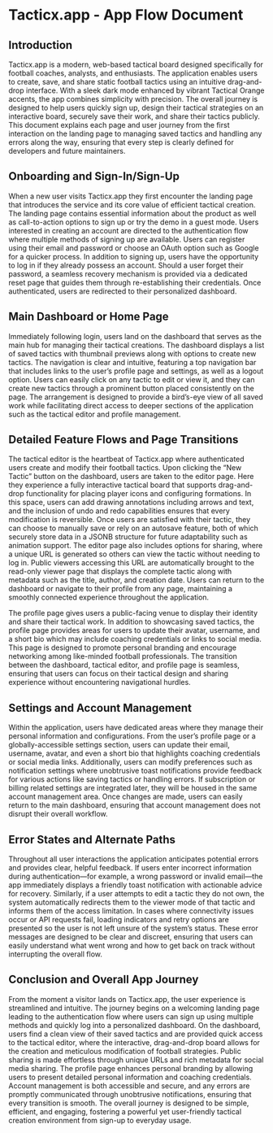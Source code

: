 # Tacticx.app - App Flow Document

## Introduction

Tacticx.app is a modern, web-based tactical board designed specifically for football coaches, analysts, and enthusiasts. The application enables users to create, save, and share static football tactics using an intuitive drag-and-drop interface. With a sleek dark mode enhanced by vibrant Tactical Orange accents, the app combines simplicity with precision. The overall journey is designed to help users quickly sign up, design their tactical strategies on an interactive board, securely save their work, and share their tactics publicly. This document explains each page and user journey from the first interaction on the landing page to managing saved tactics and handling any errors along the way, ensuring that every step is clearly defined for developers and future maintainers.

## Onboarding and Sign-In/Sign-Up

When a new user visits Tacticx.app they first encounter the landing page that introduces the service and its core value of efficient tactical creation. The landing page contains essential information about the product as well as call-to-action options to sign up or try the demo in a guest mode. Users interested in creating an account are directed to the authentication flow where multiple methods of signing up are available. Users can register using their email and password or choose an OAuth option such as Google for a quicker process. In addition to signing up, users have the opportunity to log in if they already possess an account. Should a user forget their password, a seamless recovery mechanism is provided via a dedicated reset page that guides them through re-establishing their credentials. Once authenticated, users are redirected to their personalized dashboard.

## Main Dashboard or Home Page

Immediately following login, users land on the dashboard that serves as the main hub for managing their tactical creations. The dashboard displays a list of saved tactics with thumbnail previews along with options to create new tactics. The navigation is clear and intuitive, featuring a top navigation bar that includes links to the user’s profile page and settings, as well as a logout option. Users can easily click on any tactic to edit or view it, and they can create new tactics through a prominent button placed consistently on the page. The arrangement is designed to provide a bird’s-eye view of all saved work while facilitating direct access to deeper sections of the application such as the tactical editor and profile management.

## Detailed Feature Flows and Page Transitions

The tactical editor is the heartbeat of Tacticx.app where authenticated users create and modify their football tactics. Upon clicking the “New Tactic” button on the dashboard, users are taken to the editor page. Here they experience a fully interactive tactical board that supports drag-and-drop functionality for placing player icons and configuring formations. In this space, users can add drawing annotations including arrows and text, and the inclusion of undo and redo capabilities ensures that every modification is reversible. Once users are satisfied with their tactic, they can choose to manually save or rely on an autosave feature, both of which securely store data in a JSONB structure for future adaptability such as animation support. The editor page also includes options for sharing, where a unique URL is generated so others can view the tactic without needing to log in. Public viewers accessing this URL are automatically brought to the read-only viewer page that displays the complete tactic along with metadata such as the title, author, and creation date. Users can return to the dashboard or navigate to their profile from any page, maintaining a smoothly connected experience throughout the application.

The profile page gives users a public-facing venue to display their identity and share their tactical work. In addition to showcasing saved tactics, the profile page provides areas for users to update their avatar, username, and a short bio which may include coaching credentials or links to social media. This page is designed to promote personal branding and encourage networking among like-minded football professionals. The transition between the dashboard, tactical editor, and profile page is seamless, ensuring that users can focus on their tactical design and sharing experience without encountering navigational hurdles.

## Settings and Account Management

Within the application, users have dedicated areas where they manage their personal information and configurations. From the user’s profile page or a globally-accessible settings section, users can update their email, username, avatar, and even a short bio that highlights coaching credentials or social media links. Additionally, users can modify preferences such as notification settings where unobtrusive toast notifications provide feedback for various actions like saving tactics or handling errors. If subscription or billing related settings are integrated later, they will be housed in the same account management area. Once changes are made, users can easily return to the main dashboard, ensuring that account management does not disrupt their overall workflow.

## Error States and Alternate Paths

Throughout all user interactions the application anticipates potential errors and provides clear, helpful feedback. If users enter incorrect information during authentication—for example, a wrong password or invalid email—the app immediately displays a friendly toast notification with actionable advice for recovery. Similarly, if a user attempts to edit a tactic they do not own, the system automatically redirects them to the viewer mode of that tactic and informs them of the access limitation. In cases where connectivity issues occur or API requests fail, loading indicators and retry options are presented so the user is not left unsure of the system’s status. These error messages are designed to be clear and discreet, ensuring that users can easily understand what went wrong and how to get back on track without interrupting the overall flow.

## Conclusion and Overall App Journey

From the moment a visitor lands on Tacticx.app, the user experience is streamlined and intuitive. The journey begins on a welcoming landing page leading to the authentication flow where users can sign up using multiple methods and quickly log into a personalized dashboard. On the dashboard, users find a clean view of their saved tactics and are provided quick access to the tactical editor, where the interactive, drag-and-drop board allows for the creation and meticulous modification of football strategies. Public sharing is made effortless through unique URLs and rich metadata for social media sharing. The profile page enhances personal branding by allowing users to present detailed personal information and coaching credentials. Account management is both accessible and secure, and any errors are promptly communicated through unobtrusive notifications, ensuring that every transition is smooth. The overall journey is designed to be simple, efficient, and engaging, fostering a powerful yet user-friendly tactical creation environment from sign-up to everyday usage.

